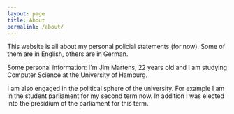 ```yaml
---
layout: page
title: About
permalink: /about/
---
```


This website is all about my personal policial statements (for now).
Some of them are in English, others are in German.

Some personal information:
I'm Jim Martens, 22 years old and I am studying Computer Science at
the University of Hamburg.

I am also engaged in the political sphere of the university. For example
I am in the student parliament for my second term now. In addition I was
elected into the presidium of the parliament for this term.
